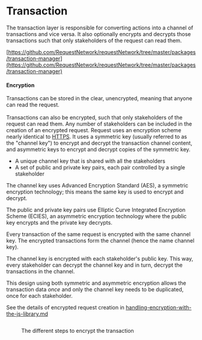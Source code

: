 # Transaction

The transaction layer is responsible for converting actions into a channel of transactions and vice versa. It also optionally encrypts and decrypts those transactions such that only stakeholders of the request can read them.

[https://github.com/RequestNetwork/requestNetwork/tree/master/packages/transaction-manager](https://github.com/RequestNetwork/requestNetwork/tree/master/packages/transaction-manager)

#### Encryption

Transactions can be stored in the clear, unencrypted, meaning that anyone can read the request. \
\
Transactions can also be encrypted, such that only stakeholders of the request can read them. Any number of stakeholders can be included in the creation of an encrypted request. Request uses an encryption scheme nearly identical to [HTTPS](https://www.freecodecamp.org/news/https-explained-with-carrier-pigeons-7029d2193351/). It uses a symmetric key (usually referred to as the "channel key") to encrypt and decrypt the transaction channel content, and asymmetric keys to encrypt and decrypt copies of the symmetric key.

* A unique channel key that is shared with all the stakeholders
* A set of public and private key pairs, each pair controlled by a single stakeholder

The channel key uses Advanced Encryption Standard (AES), a symmetric encryption technology; this means the same key is used to encrypt and decrypt.

The public and private key pairs use Elliptic Curve Integrated Encryption Scheme (ECIES), an asymmetric encryption technology where the public key encrypts and the private key decrypts.

Every transaction of the same request is encrypted with the same channel key. The encrypted transactions form the channel (hence the name channel key).&#x20;

The channel key is encrypted with each stakeholder's public key. This way, every stakeholder can decrypt the channel key and in turn, decrypt the transactions in the channel.

This design using both symmetric and asymmetric encryption allows the transaction data _once_ and only the channel key needs to be duplicated, once for each stakeholder.

See the details of encrypted request creation in [handling-encryption-with-the-js-library.md](../request-network-sdk/sdk-guides/encryption-and-decryption/handling-encryption-with-the-js-library.md "mention")

<figure><img src="../../.gitbook/assets/2-Encryption.jpg" alt=""><figcaption><p>The different steps to encrypt the transaction</p></figcaption></figure>
